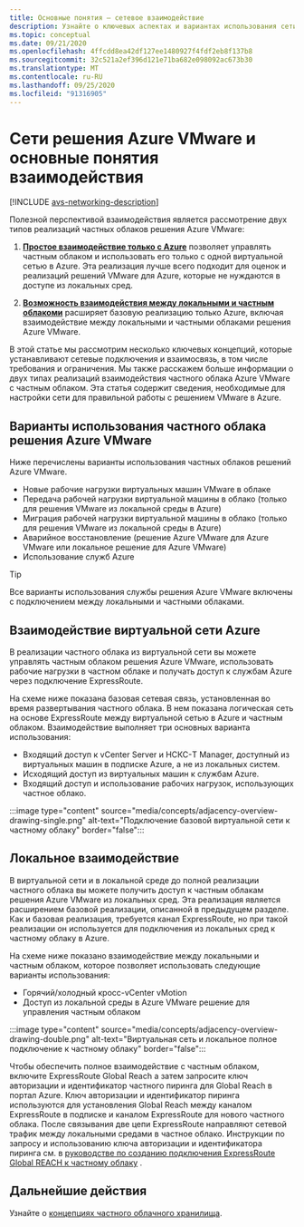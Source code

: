 ```yaml
---
title: Основные понятия — сетевое взаимодействие
description: Узнайте о ключевых аспектах и вариантах использования сети и взаимосвязи в решении VMware для Azure.
ms.topic: conceptual
ms.date: 09/21/2020
ms.openlocfilehash: 4ffcdd8ea42df127ee1480927f4fdf2eb8f137b8
ms.sourcegitcommit: 32c521a2ef396d121e71ba682e098092ac673b30
ms.translationtype: MT
ms.contentlocale: ru-RU
ms.lasthandoff: 09/25/2020
ms.locfileid: "91316905"
---
```

# <a name="azure-vmware-solution-networking-and-interconnectivity-concepts"></a>Сети решения Azure VMware и основные понятия взаимодействия

[!INCLUDE [avs-networking-description](includes/avs-networking-description.md)]

Полезной перспективой взаимодействия является рассмотрение двух типов реализаций частных облаков решения Azure VMware:

1. [**Простое взаимодействие только с Azure**](#azure-virtual-network-interconnectivity) позволяет управлять частным облаком и использовать его только с одной виртуальной сетью в Azure. Эта реализация лучше всего подходит для оценок и реализаций решений VMware для Azure, которые не нуждаются в доступе из локальных сред.

1. [**Возможность взаимодействия между локальными и частным облакоми**](#on-premises-interconnectivity) расширяет базовую реализацию только Azure, включая взаимодействие между локальными и частными облаками решения Azure VMware.
 
В этой статье мы рассмотрим несколько ключевых концепций, которые устанавливают сетевые подключения и взаимосвязь, в том числе требования и ограничения. Мы также расскажем больше информации о двух типах реализаций взаимодействия частного облака Azure VMware с частным облаком. Эта статья содержит сведения, необходимые для настройки сети для правильной работы с решением VMware в Azure.

## <a name="azure-vmware-solution-private-cloud-use-cases"></a>Варианты использования частного облака решения Azure VMware

Ниже перечислены варианты использования частных облаков решений Azure VMware.
- Новые рабочие нагрузки виртуальных машин VMware в облаке
- Передача рабочей нагрузки виртуальной машины в облако (только для решения VMware из локальной среды в Azure)
- Миграция рабочей нагрузки виртуальной машины в облако (только для решения VMware из локальной среды в Azure)
- Аварийное восстановление (решение Azure VMware для Azure VMware или локальное решение для Azure VMware)
- Использование служб Azure

> [!TIP]
> Все варианты использования службы решения Azure VMware включены с подключением между локальными и частными облаками.

## <a name="azure-virtual-network-interconnectivity"></a>Взаимодействие виртуальной сети Azure

В реализации частного облака из виртуальной сети вы можете управлять частным облаком решения Azure VMware, использовать рабочие нагрузки в частном облаке и получать доступ к службам Azure через подключение ExpressRoute. 

На схеме ниже показана базовая сетевая связь, установленная во время развертывания частного облака. В нем показана логическая сеть на основе ExpressRoute между виртуальной сетью в Azure и частным облаком. Взаимодействие выполняет три основных варианта использования:
* Входящий доступ к vCenter Server и НСКС-T Manager, доступный из виртуальных машин в подписке Azure, а не из локальных систем. 
* Исходящий доступ из виртуальных машин к службам Azure. 
* Входящий доступ и использование рабочих нагрузок, использующих частное облако.

:::image type="content" source="media/concepts/adjacency-overview-drawing-single.png" alt-text="Подключение базовой виртуальной сети к частному облаку" border="false":::

## <a name="on-premises-interconnectivity"></a>Локальное взаимодействие

В виртуальной сети и в локальной среде до полной реализации частного облака вы можете получить доступ к частным облакам решения Azure VMware из локальных сред. Эта реализация является расширением базовой реализации, описанной в предыдущем разделе. Как и базовая реализация, требуется канал ExpressRoute, но при такой реализации он используется для подключения из локальных сред к частному облаку в Azure. 

На схеме ниже показано взаимодействие между локальными и частным облаком, которое позволяет использовать следующие варианты использования:
* Горячий/холодный кросс-vCenter vMotion
* Доступ из локальной среды в Azure VMware решение для управления частным облаком

:::image type="content" source="media/concepts/adjacency-overview-drawing-double.png" alt-text="Виртуальная сеть и локальное полное подключение к частному облаку" border="false":::

Чтобы обеспечить полное взаимодействие с частным облаком, включите ExpressRoute Global Reach а затем запросите ключ авторизации и идентификатор частного пиринга для Global Reach в портал Azure. Ключ авторизации и идентификатор пиринга используются для установления Global Reach между каналом ExpressRoute в подписке и каналом ExpressRoute для нового частного облака. После связывания две цепи ExpressRoute направляют сетевой трафик между локальными средами в частное облако.  Инструкции по запросу и использованию ключа авторизации и идентификатора пиринга см. в [руководстве по созданию подключения ExpressRoute Global REACH к частному облаку](tutorial-expressroute-global-reach-private-cloud.md) .



## <a name="next-steps"></a>Дальнейшие действия 
Узнайте о [концепциях частного облачного хранилища](concepts-storage.md).


<!-- LINKS - external -->
[enable Global Reach]: ../expressroute/expressroute-howto-set-global-reach.md

<!-- LINKS - internal -->

